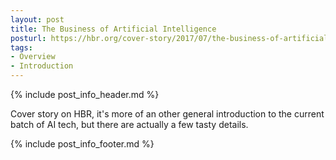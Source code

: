 ```yaml
---
layout: post
title: The Business of Artificial Intelligence
posturl: https://hbr.org/cover-story/2017/07/the-business-of-artificial-intelligence
tags:
- Overview
- Introduction
---
```


{% include post_info_header.md %}

Cover story on HBR, it's more of an other general introduction to the current batch of AI tech, but there are actually a few tasty details.

<!--more-->{% include post_info_footer.md %}
